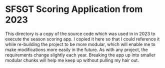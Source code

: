 # SFSGT Scoring Application from 2023

This directory is a copy of the source code which was used in
in 2023 to execute the season scoring app. I copied it here so
that I could reference it while re-building the project to be
more modular, which will enable me to make modifications more
easily in the future. As with any project, the requirements change
slightly each year. Breaking the app up into smaller modular
chunks will help me keep up without pulling my hair out.